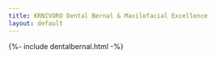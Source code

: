 ```yaml
---
title: KRNIVORO Dental Bernal & Maxilofacial Excellence
layout: default 
---
```


{%- include dentalbernal.html -%}

